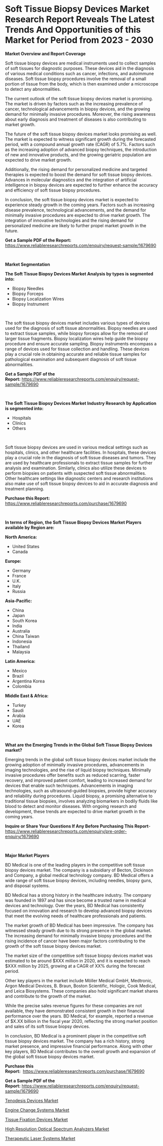 <p><h1>Soft Tissue Biopsy Devices Market Research Report Reveals The Latest Trends And Opportunities of this Market for Period from 2023 - 2030</h1></p><p><strong>Market Overview and Report Coverage</strong></p>
<p><p>Soft tissue biopsy devices are medical instruments used to collect samples of soft tissues for diagnostic purposes. These devices aid in the diagnosis of various medical conditions such as cancer, infections, and autoimmune diseases. Soft tissue biopsy procedures involve the removal of a small portion of tissue from the body, which is then examined under a microscope to detect any abnormalities.</p><p>The current outlook of the soft tissue biopsy devices market is promising. The market is driven by factors such as the increasing prevalence of cancer, technological advancements in biopsy devices, and the growing demand for minimally invasive procedures. Moreover, the rising awareness about early diagnosis and treatment of diseases is also contributing to market growth.</p><p>The future of the soft tissue biopsy devices market looks promising as well. The market is expected to witness significant growth during the forecasted period, with a compound annual growth rate (CAGR) of 5.7%. Factors such as the increasing adoption of advanced biopsy techniques, the introduction of new and innovative products, and the growing geriatric population are expected to drive market growth.</p><p>Additionally, the rising demand for personalized medicine and targeted therapies is expected to boost the demand for soft tissue biopsy devices. Advances in molecular diagnostics and the integration of artificial intelligence in biopsy devices are expected to further enhance the accuracy and efficiency of soft tissue biopsy procedures.</p><p>In conclusion, the soft tissue biopsy devices market is expected to experience steady growth in the coming years. Factors such as increasing disease prevalence, technological advancements, and the demand for minimally invasive procedures are expected to drive market growth. The integration of innovative technologies and the rising demand for personalized medicine are likely to further propel market growth in the future.</p></p>
<p><strong>Get a Sample PDF of the Report:</strong> <a href="https://www.reliableresearchreports.com/enquiry/request-sample/1679690">https://www.reliableresearchreports.com/enquiry/request-sample/1679690</a></p>
<p>&nbsp;</p>
<p><strong>Market Segmentation</strong></p>
<p><strong>The Soft Tissue Biopsy Devices Market Analysis by types is segmented into:</strong></p>
<p><ul><li>Biopsy Needles</li><li>Biopsy Forceps</li><li>Biopsy Localization Wires</li><li>Biopsy Instrument</li></ul></p>
<p>&nbsp;</p>
<p><p>The soft tissue biopsy devices market includes various types of devices used for the diagnosis of soft tissue abnormalities. Biopsy needles are used to extract tissue samples, while biopsy forceps allow for the removal of larger tissue fragments. Biopsy localization wires help guide the biopsy procedure and ensure accurate sampling. Biopsy instruments encompass a range of devices used for tissue collection and handling. These devices play a crucial role in obtaining accurate and reliable tissue samples for pathological examination and subsequent diagnosis of soft tissue abnormalities.</p></p>
<p><strong>Get a Sample PDF of the Report:</strong>&nbsp;<a href="https://www.reliableresearchreports.com/enquiry/request-sample/1679690">https://www.reliableresearchreports.com/enquiry/request-sample/1679690</a></p>
<p>&nbsp;</p>
<p><strong>The Soft Tissue Biopsy Devices Market Industry Research by Application is segmented into:</strong></p>
<p><ul><li>Hospitals</li><li>Clinics</li><li>Others</li></ul></p>
<p>&nbsp;</p>
<p><p>Soft tissue biopsy devices are used in various medical settings such as hospitals, clinics, and other healthcare facilities. In hospitals, these devices play a crucial role in the diagnosis of soft tissue diseases and tumors. They are used by healthcare professionals to extract tissue samples for further analysis and examination. Similarly, clinics also utilize these devices to perform biopsies on patients with suspected soft tissue abnormalities. Other healthcare settings like diagnostic centers and research institutions also make use of soft tissue biopsy devices to aid in accurate diagnosis and treatment planning.</p></p>
<p><strong>Purchase this Report:</strong>&nbsp; <a href="https://www.reliableresearchreports.com/purchase/1679690">https://www.reliableresearchreports.com/purchase/1679690</a></p>
<p>&nbsp;</p>
<p><strong>In terms of Region, the Soft Tissue Biopsy Devices Market Players available by Region are:</strong></p>
<p>
    <p> <strong> North America: </strong>
        <ul>
            <li>United States</li>
            <li>Canada</li>
        </ul>
        </p> 
    <p> <strong> Europe: </strong>
        <ul>
            <li>Germany</li>
            <li>France</li>
            <li>U.K.</li>
            <li>Italy</li>
            <li>Russia</li>
        </ul>
        </p> 
    <p> <strong> Asia-Pacific: </strong>
        <ul>
            <li>China</li>
            <li>Japan</li>
            <li>South Korea</li>
            <li>India</li>
            <li>Australia</li>
            <li>China Taiwan</li>
            <li>Indonesia</li>
            <li>Thailand</li>
            <li>Malaysia</li>
        </ul>
        </p> 
    <p> <strong> Latin America: </strong>
        <ul>
            <li>Mexico</li>
            <li>Brazil</li>
            <li>Argentina Korea</li>
            <li>Colombia</li>
        </ul>
        </p> 
    <p> <strong> Middle East & Africa: </strong>
        <ul>
            <li>Turkey</li>
            <li>Saudi</li>
            <li>Arabia</li>
            <li>UAE</li>
            <li>Korea</li>
        </ul>
    </p>
    </p>
<p>&nbsp;</p>
<p><strong>What are the Emerging Trends in the Global Soft Tissue Biopsy Devices market?</strong></p>
<p><p>Emerging trends in the global soft tissue biopsy devices market include the growing adoption of minimally invasive procedures, advancements in imaging technologies, and the rise of liquid biopsy techniques. Minimally invasive procedures offer benefits such as reduced scarring, faster recovery, and improved patient comfort, leading to increased demand for devices that enable such techniques. Advancements in imaging technologies, such as ultrasound-guided biopsies, provide higher accuracy and reliability during procedures. Liquid biopsy, a promising alternative to traditional tissue biopsies, involves analyzing biomarkers in bodily fluids like blood to detect and monitor diseases. With ongoing research and development, these trends are expected to drive market growth in the coming years.</p></p>
<p><strong>Inquire or Share Your Questions If Any Before Purchasing This Report</strong>- <a href="https://www.reliableresearchreports.com/enquiry/pre-order-enquiry/1679690">https://www.reliableresearchreports.com/enquiry/pre-order-enquiry/1679690</a></p>
<p>&nbsp;</p>
<p><strong>Major Market Players</strong></p>
<p><p>BD Medical is one of the leading players in the competitive soft tissue biopsy devices market. The company is a subsidiary of Becton, Dickinson and Company, a global medical technology company. BD Medical offers a wide range of soft tissue biopsy devices, including needles, biopsy guns, and disposal systems.</p><p>BD Medical has a strong history in the healthcare industry. The company was founded in 1897 and has since become a trusted name in medical devices and technology. Over the years, BD Medical has consistently focused on innovation and research to develop advanced biopsy devices that meet the evolving needs of healthcare professionals and patients.</p><p>The market growth of BD Medical has been impressive. The company has witnessed steady growth due to its strong presence in the global market. The increasing demand for minimally invasive biopsy procedures and the rising incidence of cancer have been major factors contributing to the growth of the soft tissue biopsy devices market.</p><p>The market size of the competitive soft tissue biopsy devices market was estimated to be around $XXX million in 2020, and it is expected to reach $XXX million by 2025, growing at a CAGR of XX% during the forecast period.</p><p>Other key players in the market include Möller Medical GmbH, Medtronic, Argon Medical Devices, B. Braun, Boston Scientific, Hologic, Cook Medical, and Leica Biosystems. These companies also hold significant market shares and contribute to the growth of the market.</p><p>While the precise sales revenue figures for these companies are not available, they have demonstrated consistent growth in their financial performance over the years. BD Medical, for example, reported a revenue of $X.XX billion in the fiscal year 2020, reflecting the strong market position and sales of its soft tissue biopsy devices.</p><p>In conclusion, BD Medical is a prominent player in the competitive soft tissue biopsy devices market. The company has a rich history, strong market presence, and impressive financial performance. Along with other key players, BD Medical contributes to the overall growth and expansion of the global soft tissue biopsy devices market.</p></p>
<p><strong>Purchase this Report:</strong>&nbsp;&nbsp;<a href="https://www.reliableresearchreports.com/purchase/1679690">https://www.reliableresearchreports.com/purchase/1679690</a></p>
<p></p>
<p><strong>Get a Sample PDF of the Report:</strong>&nbsp;<a href="https://www.reliableresearchreports.com/enquiry/request-sample/1679690">https://www.reliableresearchreports.com/enquiry/request-sample/1679690</a></p>
<p><p><a href="https://www.linkedin.com/pulse/tenodesis-devices-market-size-share-global-analysis-qykcc/">Tenodesis Devices Market</a></p><p><a href="https://medium.com/@randyhuel1989/engine-change-systems-market-analysis-and-sze-forecasted-for-period-from-2023-to-2030-572e39bb76af">Engine Change Systems Market</a></p><p><a href="https://www.linkedin.com/pulse/tissue-fixation-devices-market-size-share-amp-trends-analysis-ildxc/">Tissue Fixation Devices Market</a></p><p><a href="https://medium.com/@elisamohr1910/high-resolution-optical-spectrum-analyzers-market-size-cagr-trends-2024-2030-63a23bb3d9a1">High Resolution Optical Spectrum Analyzers Market</a></p><p><a href="https://www.linkedin.com/pulse/therapeutic-laser-systems-market-size-share-global-analysis-acitc/">Therapeutic Laser Systems Market</a></p></p>